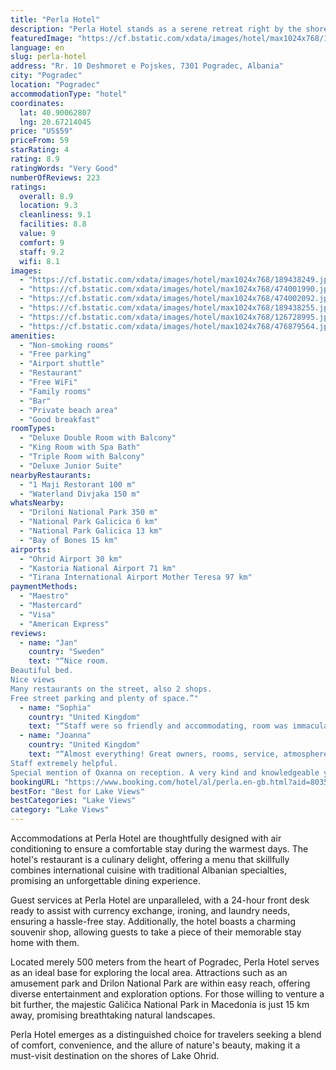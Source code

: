 ```yaml
---
title: "Perla Hotel"
description: "Perla Hotel stands as a serene retreat right by the shores of Lake Ohrid, offering guests a harmonious blend of convenience and natural beauty."
featuredImage: "https://cf.bstatic.com/xdata/images/hotel/max1024x768/189438249.jpg?k=d02960787b82299b6e196c3e35b74a14970760f8bf0d051fcc562c011425789c&o=&hp=1"
language: en
slug: perla-hotel
address: "Rr. 10 Deshmoret e Pojskes, 7301 Pogradec, Albania"
city: "Pogradec"
location: "Pogradec"
accommodationType: "hotel"
coordinates:
  lat: 40.90062807
  lng: 20.67214045
price: "US$59"
priceFrom: 59
starRating: 4
rating: 8.9
ratingWords: "Very Good"
numberOfReviews: 223
ratings:
  overall: 8.9
  location: 9.3
  cleanliness: 9.1
  facilities: 8.8
  value: 9
  comfort: 9
  staff: 9.2
  wifi: 8.1
images:
  - "https://cf.bstatic.com/xdata/images/hotel/max1024x768/189438249.jpg?k=d02960787b82299b6e196c3e35b74a14970760f8bf0d051fcc562c011425789c&o=&hp=1"
  - "https://cf.bstatic.com/xdata/images/hotel/max1024x768/474001990.jpg?k=000c36b168e70e3d57793eb1684042743893a690f7857db749862eadd63f1b6e&o=&hp=1"
  - "https://cf.bstatic.com/xdata/images/hotel/max1024x768/474002092.jpg?k=db8d1c69abccf7eac6ad1b2bc4251524a5b88c00a83cbfe6b82324627fd166b0&o=&hp=1"
  - "https://cf.bstatic.com/xdata/images/hotel/max1024x768/189438255.jpg?k=374f21d66365b15a3f458e05de778fe196360626df2b0cedad99376a1e9acfe8&o=&hp=1"
  - "https://cf.bstatic.com/xdata/images/hotel/max1024x768/126728995.jpg?k=028938470b3139810bd3afc3a6c4ce759a250e91be9ef460350545d7f1ead9b2&o=&hp=1"
  - "https://cf.bstatic.com/xdata/images/hotel/max1024x768/476879564.jpg?k=f6706eef8f2ee04c4e847167b3e3e48fb561637bd2c88257e771200bf093e966&o=&hp=1"
amenities:
  - "Non-smoking rooms"
  - "Free parking"
  - "Airport shuttle"
  - "Restaurant"
  - "Free WiFi"
  - "Family rooms"
  - "Bar"
  - "Private beach area"
  - "Good breakfast"
roomTypes:
  - "Deluxe Double Room with Balcony"
  - "King Room with Spa Bath"
  - "Triple Room with Balcony"
  - "Deluxe Junior Suite"
nearbyRestaurants:
  - "1 Maji Restorant 100 m"
  - "Waterland Divjaka 150 m"
whatsNearby:
  - "Driloni National Park 350 m"
  - "National Park Galicica 6 km"
  - "National Park Galicica 13 km"
  - "Bay of Bones 15 km"
airports:
  - "Ohrid Airport 30 km"
  - "Kastoria National Airport 71 km"
  - "Tirana International Airport Mother Teresa 97 km"
paymentMethods:
  - "Maestro"
  - "Mastercard"
  - "Visa"
  - "American Express"
reviews:
  - name: "Jan"
    country: "Sweden"
    text: "“Nice room.
Beautiful bed.
Nice views
Many restaurants on the street, also 2 shops.
Free street parking and plenty of space.”"
  - name: "Sophia"
    country: "United Kingdom"
    text: "“Staff were so friendly and accommodating, room was immaculate and huge, view and location was absolutely stunning!”"
  - name: "Joanna"
    country: "United Kingdom"
    text: "“Almost everything! Great owners, rooms, service, atmosphere.
Staff extremely helpful.
Special mention of Oxanna on reception. A very kind and knowledgeable young woman with excellent language and customer skills.”"
bookingURL: "https://www.booking.com/hotel/al/perla.en-gb.html?aid=8035640"
bestFor: "Best for Lake Views"
bestCategories: "Lake Views"
category: "Lake Views"
---
```


Accommodations at Perla Hotel are thoughtfully designed with air conditioning to ensure a comfortable stay during the warmest days. The hotel's restaurant is a culinary delight, offering a menu that skillfully combines international cuisine with traditional Albanian specialties, promising an unforgettable dining experience.

Guest services at Perla Hotel are unparalleled, with a 24-hour front desk ready to assist with currency exchange, ironing, and laundry needs, ensuring a hassle-free stay. Additionally, the hotel boasts a charming souvenir shop, allowing guests to take a piece of their memorable stay home with them.

Located merely 500 meters from the heart of Pogradec, Perla Hotel serves as an ideal base for exploring the local area. Attractions such as an amusement park and Drilon National Park are within easy reach, offering diverse entertainment and exploration options. For those willing to venture a bit further, the majestic Galičica National Park in Macedonia is just 15 km away, promising breathtaking natural landscapes.

Perla Hotel emerges as a distinguished choice for travelers seeking a blend of comfort, convenience, and the allure of nature's beauty, making it a must-visit destination on the shores of Lake Ohrid.